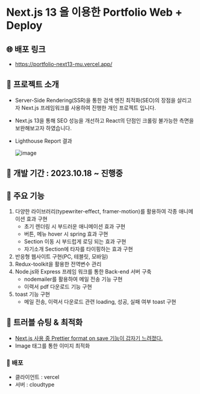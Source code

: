 # Next.js 13 을 이용한 Portfolio Web + Deploy


## 🌐 배포 링크 
- https://portfolio-next13-mu.vercel.app/


## 🔸 프로젝트 소개
- Server-Side Rendering(SSR)을 통한 검색 엔진 최적화(SEO)의 장점을 살리고자 Next.js 프레임워크를 사용하여 진행한 개인 프로젝트 입니다.
- Next.js 13을 통해 SEO 성능을 개선하고 React의 단점인 크롤링 불가능한 측면을 보완해보고자 하였습니다.
- Lighthouse Report 결과
  
     ![image](https://github.com/WONHO22/portfolio-next13/assets/129931980/18091477-a5d6-48b4-a060-3bed31888f07)


## 🔸 개발 기간 : 2023.10.18 ~ 진행중


## 🔸 주요 기능
1. 다양한 라이브러리(typewriter-effect, framer-motion)를 활용하여 각종 애니메이션 효과 구현
   - 초기 렌더링 시 부드러운 애니메이션 효과 구현
   - 버튼, 메뉴 hover 시 spring 효과 구현
   - Section 이동 시 부드럽게 로딩 되는 효과 구현
   - 자기소개 Section에 타자를 타이핑하는 효과 구현
2. 반응형 웹사이트 구현(PC, 테블릿, 모바일)
3. Redux-toolkit을 활용한 전역변수 관리
4. Node.js와 Express 프레임 워크를 통한 Back-end 서버 구축
   - nodemailer를 활용하여 메일 전송 기능 구현
   - 이력서 pdf 다운로드 기능 구현
5. toast 기능 구현
   - 메일 전송, 이력서 다운로드 관련 loading, 성공, 실패 여부 toast 구현

 
## 🔸 트러블 슈팅 & 최적화
- [Next.js 사용 중 Prettier format on save 기능이 갑자기 느려졌다.](https://215-coding.tistory.com/53)
- Image 태그를 통한 이미지 최적화
 
### 🔸 배포
- 클라이언트 : vercel
- 서버 : cloudtype
